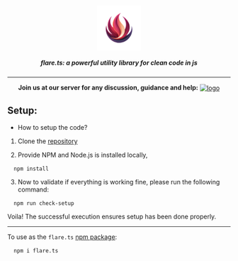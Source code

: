 <p align="center">
  <img align="center" width="20%" src="https://raw.githubusercontent.com/shravan20/flare/main/assets/logo.png" alt="logo"/>
  <h5 align="center">flare.ts: a powerful utility library for clean code in js</h5>
</p>

---

<p align="center">
<b>Join us at our server for any discussion, guidance and help:</b>
<a href="https://discord.gg/2nN2VqwNaK">
  <img align="center" width="10%" src="https://dcbadge.vercel.app/api/server/2nN2VqwNaK" alt="logo"/>
  </a>
</p>

## Setup:

- How to setup the code?

1. Clone the [repository](https://github.com/shravan20/flare)

2. Provide NPM and Node.js is installed locally,

```
  npm install
```

3. Now to validate if everything is working fine, please run the following command:

```
  npm run check-setup
```

Voila! The successful execution ensures setup has been done properly.

---

To use as the `flare.ts` [npm package](https://www.npmjs.com/package/flare.ts):

```
  npm i flare.ts
```
